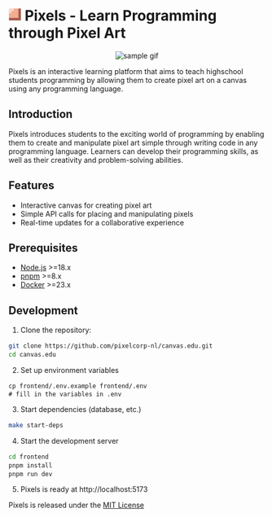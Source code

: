 
<h1> <img height="25" src="./frontend/static/icons/android-chrome-192x192.png" alt="Pixels Logo"> Pixels - Learn Programming through Pixel Art </h1>
<p align="center">
  <img width="400" src="./frontend/static/images/example.gif" alt="sample gif">
</p>

Pixels is an interactive learning platform that aims to teach highschool students programming by allowing them to create pixel art on a canvas using any programming language.


## Introduction

Pixels introduces students to the exciting world of programming by enabling them to create and manipulate pixel art simple through writing code in any programming language. Learners can develop their programming skills, as well as their creativity and problem-solving abilities.

## Features

- Interactive canvas for creating pixel art
- Simple API calls for placing and manipulating pixels
- Real-time updates for a collaborative experience

## Prerequisites

- [Node.js](https://nodejs.org/) >=18.x
- [pnpm](https://pnpm.io/) >=8.x
- [Docker](https://www.docker.com/) >=23.x

## Development

1. Clone the repository:

```sh
git clone https://github.com/pixelcorp-nl/canvas.edu.git
cd canvas.edu
```

2. Set up environment variables
```shell
cp frontend/.env.example frontend/.env
# fill in the variables in .env
```

3. Start dependencies (database, etc.)
```sh
make start-deps
```

4. Start the development server

```sh
cd frontend
pnpm install
pnpm run dev
```

5. Pixels is ready at http://localhost:5173


Pixels is released under the [MIT License](LICENSE)
